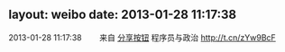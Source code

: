 layout: weibo
date: 2013-01-28 11:17:38
---
2013-01-28 11:17:38  &nbsp;&nbsp;&nbsp;&nbsp;&nbsp;&nbsp; 来自 <a href="http://app.weibo.com/t/feed/cUcI1A" rel="nofollow">分享按钮</a>
程序员与政治 http://t.cn/zYw9BcF ​​​
